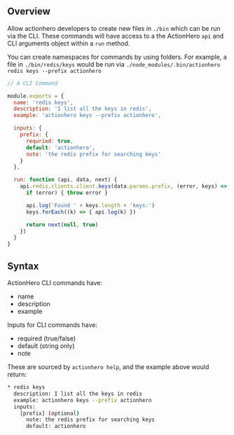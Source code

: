 ## Overview

Allow actionhero developers to create new files in `./bin` which can be run via the CLI. These commands will have access to a the ActionHero `api` and CLI arguments object within a `run` method.

You can create namespaces for commands by using folders. For example, a file in `./bin/redis/keys` would be run via `./node_modules/.bin/actionhero redis keys --prefix actionhero`

```js
// A CLI Command

module.exports = {
  name: 'redis keys',
  description: 'I list all the keys in redis',
  example: 'actionhero keys --prefix actionhero',

  inputs: {
    prefix: {
      requried: true,
      default: 'actionhero',
      note: 'the redis prefix for searching keys'
    }
  },

  run: function (api, data, next) {
    api.redis.clients.client.keys(data.params.prefix, (error, keys) => {
      if (error) { throw error }

      api.log('Found ' + keys.length + 'keys:')
      keys.forEach((k) => { api.log(k) })

      return next(null, true)
    })
  }
}
```

## Syntax

ActionHero CLI commands have:

*   name
*   description
*   example

Inputs for CLI commands have:

*   required (true/false)
*   default (string only)
*   note

These are sourced by `actionhero help`, and the example above would return:

```bash
* redis keys
  description: I list all the keys in redis
  example: actionhero keys --prefix actionhero
  inputs:
    [prefix] (optional)
      note: the redis prefix for searching keys
      default: actionhero
```